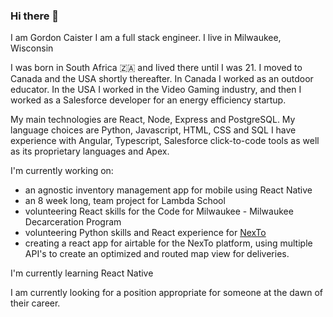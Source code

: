 ### Hi there 👋
I am Gordon Caister I am a full stack engineer. I live in Milwaukee, Wisconsin

I was born in South Africa 🇿🇦 and lived there until I was 21. I moved to Canada and the USA shortly thereafter. In Canada I worked as an outdoor educator. In the USA I worked in the Video Gaming industry, and then I worked as a Salesforce developer for an energy efficiency startup.

My main technologies are React, Node, Express and PostgreSQL.
My language choices are Python, Javascript, HTML, CSS and SQL
I have experience with Angular, Typescript, Salesforce click-to-code tools as well as its proprietary languages and Apex.

I'm currently working on:
  - an agnostic inventory management app for mobile using React Native
  - an 8 week long, team project for Lambda School
  - volunteering React skills for the Code for Milwaukee - Milwaukee Decarceration Program
  - volunteering Python skills and React experience for [NexTo](https://digitalpublicworks.com/p/nexto)
  - creating a react app for airtable for the NexTo platform, using multiple API's to create an optimized and routed map view for deliveries.

I'm currently learning React Native

I am currently looking for a position appropriate for someone at the dawn of their career.





<!--
**gordoncaister/gordoncaister** is a ✨ _special_ ✨ repository because its `README.md` (this file) appears on your GitHub profile.

Here are some ideas to get you started:

- 🔭 I’m currently working on ...
- 🌱 I’m currently learning ...
- 👯 I’m looking to collaborate on ...
- 🤔 I’m looking for help with ...
- 💬 Ask me about ...
- 📫 How to reach me: ...
- 😄 Pronouns: ...
- ⚡ Fun fact: ...
-->
